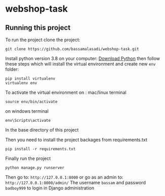# webshop-task

## Running this project
To run the project clone the project:
```
git clone https://github.com/bassamalasadi/webshop-task.git
```
Install python version 3.8 on your computer:
[Download Python](https://www.python.org/downloads/)
then follow these steps which will install the virtual environment and create new `env` folder: 
```
pip install virtualenv
virtualenv env
```

To activate the virtual environment on :
mac/linux terminal
```
source env/bin/activate
```
on windows terminal
```
env\Scripts\activate
```
In the base directory of this project

Then you need to install the project backages from requirements.txt
```
pip install -r requirements.txt
```
Finally run the project 
```
python manage.py runserver
```
Then go to:
```http://127.0.0.1:8000```
or go as an admin to:
```http://127.0.0.1:8000/admin/```
The username `bassam` and password `badboy999` to login in Django administration
